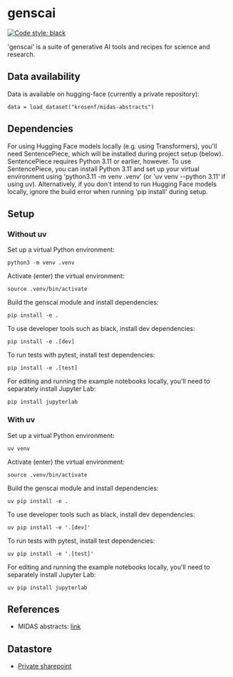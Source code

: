 # genscai

[![Code style: black](https://img.shields.io/badge/code%20style-black-000000.svg)](https://github.com/psf/black)

'genscai' is a suite of generative AI tools and recipes for science and research.


## Data availability
Data is available on hugging-face (currently a private repository):
```
data = load_dataset("krosenf/midas-abstracts")
```


## Dependencies
For using Hugging Face models locally (e.g. using Transformers), you'll need SentencePiece, which will be installed during project setup (below). SentencePiece requires Python 3.11 or earlier, however. To use SentencePiece, you can install Python 3.11 and set up your virtual environment using 'python3.11 -m venv .venv' (or 'uv venv --python 3.11' if using uv). Alternatively, if you don't intend to run Hugging Face models locally, ignore the build error when running 'pip install' during setup.


## Setup
### Without uv

Set up a virtual Python environment:
```
python3 -m venv .venv
```

Activate (enter) the virtual environment:
```
source .venv/bin/activate
```

Build the genscai module and install dependencies:
```
pip install -e .
```

To use developer tools such as black, install dev dependencies:
```
pip install -e .[dev]
```

To run tests with pytest, install test dependencies:
```
pip install -e .[test]
```

For editing and running the example notebooks locally, you'll need to separately install Jupyter Lab:
```
pip install jupyterlab
```

### With uv
Set up a virtual Python environment:
```
uv venv
```

Activate (enter) the virtual environment:
```
source .venv/bin/activate
```

Build the genscai module and install dependencies:
```
uv pip install -e .
```

To use developer tools such as black, install dev dependencies:
```
uv pip install -e '.[dev]'
```

To run tests with pytest, install test dependencies:
```
uv pip install -e '.[test]'
```

For editing and running the example notebooks locally, you'll need to separately install Jupyter Lab:
```
uv pip install jupyterlab
```

## References
- MIDAS abstracts: [link](https://midasnetwork.us/papers/)


## Datastore
- [Private sharepoint](https://bmgf-my.sharepoint.com/:f:/g/personal/katherine_rosenfeld_gatesfoundation_org/EuwhqMcDjwpMhyFYme9FzOYBAsA4xxiuE2dOXLJtCozG8g?e=2NvSHa)
